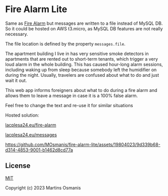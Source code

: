 # Fire Alarm Lite

Same as <a href="https://github.com/MOsmanis/fire-alarm">Fire Alarm</a> but messages are written to a file instead of MySQL DB. 
So it could be hosted on AWS t3.micro, as MySQL DB features are not really necessary.

The file location is defined by the property `messages.file`. 

The apartment building I live in has very sensitive smoke detectors in apartments that are rented out to short-term tenants, which trigger a very loud alarm in the whole building. This has caused hour-long alarm sessions, including waking up from sleep because somebody left the humidifier on during the night. Usually, travelers are confused about what to do and just wait it out.

This web app informs foreigners about what to do during a fire alarm and allows them to leave a message in case it is a 100% false alarm.

Feel free to change the text and re-use it for similar situations

Hosted solution:

<a href="https://lacplesa24.eu/fire-alarm">lacplesa24.eu/fire-alarm</a>

<a href="https://lacplesa24.eu/messages">lacplesa24.eu/messages</a>

https://github.com/MOsmanis/fire-alarm-lite/assets/19804023/9d339b68-d314-4853-9001-b1462d8cd77a

## License

[MIT](https://opensource.org/licenses/MIT)

Copyright (c) 2023 Martins Osmanis
